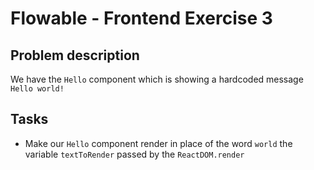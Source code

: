 # Flowable - Frontend Exercise 3

## Problem description

We have the `Hello` component which is showing a hardcoded message `Hello world!`

## Tasks

- Make our `Hello` component render in place of the word `world` the variable `textToRender` passed by the `ReactDOM.render`
